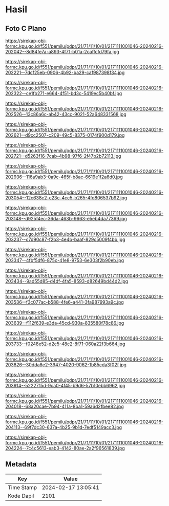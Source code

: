 # Hasil

## Foto C Plano

https://sirekap-obj-formc.kpu.go.id/f551/pemilu/pdpr/21/71/11/10/01/2171111001046-20240216-202042--8d84fe7a-a893-4f71-b01a-2caffcfd79fa.jpg

https://sirekap-obj-formc.kpu.go.id/f551/pemilu/pdpr/21/71/11/10/01/2171111001046-20240216-202221--7dcf25eb-0906-4b92-ba29-caf987398f34.jpg

https://sirekap-obj-formc.kpu.go.id/f551/pemilu/pdpr/21/71/11/10/01/2171111001046-20240216-202322--ce1fb271-e664-4f51-bd3c-5419ec5b40bf.jpg

https://sirekap-obj-formc.kpu.go.id/f551/pemilu/pdpr/21/71/11/10/01/2171111001046-20240216-202526--13c86a6c-ab42-43cc-9021-52a648331568.jpg

https://sirekap-obj-formc.kpu.go.id/f551/pemilu/pdpr/21/71/11/10/01/2171111001046-20240216-202621--d9cc2507-c209-49c5-8375-0174f900d179.jpg

https://sirekap-obj-formc.kpu.go.id/f551/pemilu/pdpr/21/71/11/10/01/2171111001046-20240216-202721--d5263f16-7cab-4b98-97f6-2f47b2b72113.jpg

https://sirekap-obj-formc.kpu.go.id/f551/pemilu/pdpr/21/71/11/10/01/2171111001046-20240216-202936--116a9ab3-0a9c-465f-b8ac-6619e1f2a6d0.jpg

https://sirekap-obj-formc.kpu.go.id/f551/pemilu/pdpr/21/71/11/10/01/2171111001046-20240216-203054--12c638c2-c23c-4cc5-b265-4fd806537b92.jpg

https://sirekap-obj-formc.kpu.go.id/f551/pemilu/pdpr/21/71/11/10/01/2171111001046-20240216-203148--d925f4ec-36da-463b-9663-e5eb4da77369.jpg

https://sirekap-obj-formc.kpu.go.id/f551/pemilu/pdpr/21/71/11/10/01/2171111001046-20240216-203237--c7d90c87-f2b3-4e4b-baaf-829c5009f4bb.jpg

https://sirekap-obj-formc.kpu.go.id/f551/pemilu/pdpr/21/71/11/10/01/2171111001046-20240216-203347--4fbf5df6-875c-41e8-9753-6e303f2b90eb.jpg

https://sirekap-obj-formc.kpu.go.id/f551/pemilu/pdpr/21/71/11/10/01/2171111001046-20240216-203434--9ad55d85-d4df-4fa5-8593-d82649bd44d2.jpg

https://sirekap-obj-formc.kpu.go.id/f551/pemilu/pdpr/21/71/11/10/01/2171111001046-20240216-203536--f3c077ac-b588-4fe6-a441-3fa987993a9c.jpg

https://sirekap-obj-formc.kpu.go.id/f551/pemilu/pdpr/21/71/11/10/01/2171111001046-20240216-203639--f112f639-e3da-45cd-930a-835580f78c86.jpg

https://sirekap-obj-formc.kpu.go.id/f551/pemilu/pdpr/21/71/11/10/01/2171111001046-20240216-203733--f0248e52-d2c5-48c2-8f71-060a22f3b664.jpg

https://sirekap-obj-formc.kpu.go.id/f551/pemilu/pdpr/21/71/11/10/01/2171111001046-20240216-203826--30dda8e2-3947-4020-9062-1b85cda3f02f.jpg

https://sirekap-obj-formc.kpu.go.id/f551/pemilu/pdpr/21/71/11/10/01/2171111001046-20240216-203914--5222715d-9ca0-4f45-b9d6-57b10ebb6962.jpg

https://sirekap-obj-formc.kpu.go.id/f551/pemilu/pdpr/21/71/11/10/01/2171111001046-20240216-204018--68a20cae-7b94-411a-8ba1-59a6d2fbee82.jpg

https://sirekap-obj-formc.kpu.go.id/f551/pemilu/pdpr/21/71/11/10/01/2171111001046-20240216-204113--69f7dc30-637a-4b25-9b1d-7edf5149acc3.jpg

https://sirekap-obj-formc.kpu.go.id/f551/pemilu/pdpr/21/71/11/10/01/2171111001046-20240216-204224--7c4c5613-eab3-4142-80ae-2a2f96561839.jpg


## Metadata

| Key        | Value               |
| ---------- | ------------------- |
| Time Stamp | 2024-02-17 13:05:41 |
| Kode Dapil | 2101                |



